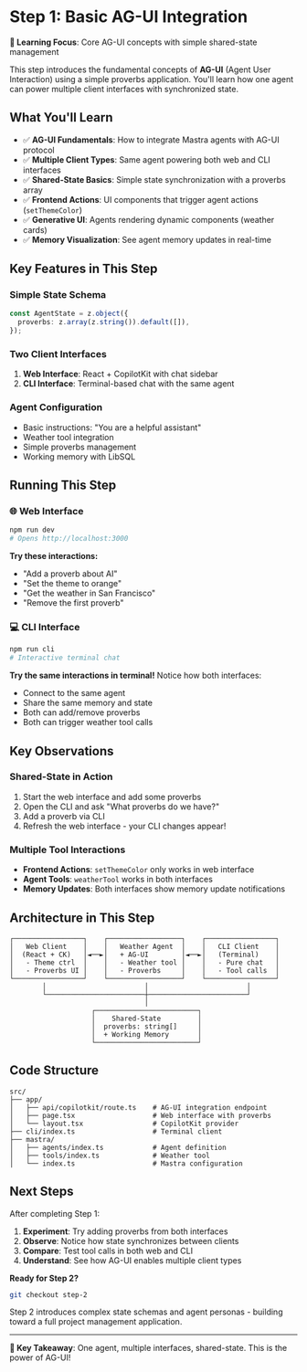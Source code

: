 # Step 1: Basic AG-UI Integration

**🎯 Learning Focus**: Core AG-UI concepts with simple shared-state management

This step introduces the fundamental concepts of **AG-UI** (Agent User Interaction) using a simple proverbs application. You'll learn how one agent can power multiple client interfaces with synchronized state.

## What You'll Learn

- ✅ **AG-UI Fundamentals**: How to integrate Mastra agents with AG-UI protocol
- ✅ **Multiple Client Types**: Same agent powering both web and CLI interfaces  
- ✅ **Shared-State Basics**: Simple state synchronization with a proverbs array
- ✅ **Frontend Actions**: UI components that trigger agent actions (`setThemeColor`)
- ✅ **Generative UI**: Agents rendering dynamic components (weather cards)
- ✅ **Memory Visualization**: See agent memory updates in real-time

## Key Features in This Step

### Simple State Schema
```typescript
const AgentState = z.object({
  proverbs: z.array(z.string()).default([]),
});
```

### Two Client Interfaces
1. **Web Interface**: React + CopilotKit with chat sidebar
2. **CLI Interface**: Terminal-based chat with the same agent

### Agent Configuration
- Basic instructions: "You are a helpful assistant"
- Weather tool integration
- Simple proverbs management
- Working memory with LibSQL

## Running This Step

### 🌐 Web Interface
```bash
npm run dev
# Opens http://localhost:3000
```

**Try these interactions:**
- "Add a proverb about AI"
- "Set the theme to orange" 
- "Get the weather in San Francisco"
- "Remove the first proverb"

### 💻 CLI Interface  
```bash
npm run cli
# Interactive terminal chat
```

**Try the same interactions in terminal!** Notice how both interfaces:
- Connect to the same agent
- Share the same memory and state
- Both can add/remove proverbs
- Both can trigger weather tool calls

## Key Observations

### Shared-State in Action
1. Start the web interface and add some proverbs
2. Open the CLI and ask "What proverbs do we have?"
3. Add a proverb via CLI
4. Refresh the web interface - your CLI changes appear!

### Multiple Tool Interactions
- **Frontend Actions**: `setThemeColor` only works in web interface
- **Agent Tools**: `weatherTool` works in both interfaces  
- **Memory Updates**: Both interfaces show memory update notifications

## Architecture in This Step

```
┌─────────────────┐    ┌──────────────────┐    ┌─────────────────┐
│   Web Client    │    │   Weather Agent  │    │   CLI Client    │
│  (React + CK)   │◄──►│   + AG-UI        │◄──►│   (Terminal)    │
│   - Theme ctrl  │    │   - Weather tool │    │   - Pure chat   │
│   - Proverbs UI │    │   - Proverbs     │    │   - Tool calls  │
└─────────────────┘    └──────────────────┘    └─────────────────┘
        │                        │                        │
        └────────────────────────┼────────────────────────┘
                                 │
                    ┌─────────────────────────┐
                    │    Shared-State         │
                    │  proverbs: string[]     │
                    │  + Working Memory       │
                    └─────────────────────────┘
```

## Code Structure

```
src/
├── app/
│   ├── api/copilotkit/route.ts    # AG-UI integration endpoint
│   ├── page.tsx                   # Web interface with proverbs
│   └── layout.tsx                 # CopilotKit provider
├── cli/index.ts                   # Terminal client
├── mastra/
│   ├── agents/index.ts            # Agent definition 
│   ├── tools/index.ts             # Weather tool
│   └── index.ts                   # Mastra configuration
```

## Next Steps

After completing Step 1:

1. **Experiment**: Try adding proverbs from both interfaces
2. **Observe**: Notice how state synchronizes between clients
3. **Compare**: Test tool calls in both web and CLI
4. **Understand**: See how AG-UI enables multiple client types

**Ready for Step 2?**
```bash
git checkout step-2
```

Step 2 introduces complex state schemas and agent personas - building toward a full project management application.

---

**🔑 Key Takeaway**: One agent, multiple interfaces, shared-state. This is the power of AG-UI!